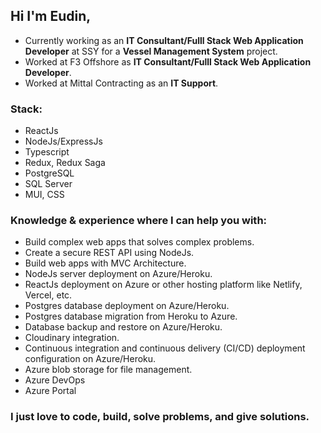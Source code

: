 ## Hi I'm Eudin,

- Currently working as an **IT Consultant/Fulll Stack Web Application Developer** at SSY for a **Vessel Management System** project. 
- Worked at F3 Offshore as **IT Consultant/Fulll Stack Web Application Developer**.
- Worked at Mittal Contracting as an **IT Support**.

### Stack:
- ReactJs
- NodeJs/ExpressJs
- Typescript
- Redux, Redux Saga
- PostgreSQL
- SQL Server
- MUI, CSS

### Knowledge & experience where I can help you with:
- Build complex web apps that solves complex problems.
- Create a secure REST API using NodeJs.
- Build web apps with MVC Architecture.
- NodeJs server deployment on Azure/Heroku.
- ReactJs deployment on Azure or other hosting platform like Netlify, Vercel, etc.
- Postgres database deployment on Azure/Heroku.
- Postgres database migration from Heroku to Azure.
- Database backup and restore on Azure/Heroku.
- Cloudinary integration.
- Continuous integration and continuous delivery (CI/CD) deployment configuration on Azure/Heroku.
- Azure blob storage for file management.
- Azure DevOps
- Azure Portal

### I just love to code, build, solve problems, and give solutions.





